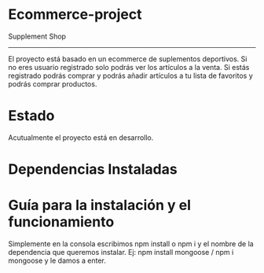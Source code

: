 # Ecommerce-project
Supplement Shop
***
El proyecto está basado en un ecommerce de suplementos deportivos. 
Si no eres usuario registrado solo podrás ver los artículos a la venta. 
Si estás registrado podrás comprar y podrás añadir artículos a tu lista de favoritos y podrás comprar productos.

# Estado
Acutualmente el proyecto está en desarrollo.

# Dependencias Instaladas



# Guía para la instalación y el funcionamiento
Simplemente en la consola escribimos npm install o npm i y el nombre de la dependencia que queremos instalar.
Ej: npm install mongoose / npm i mongoose y le damos a enter.
